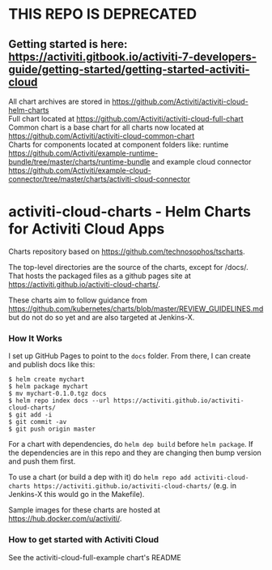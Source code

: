 # THIS REPO IS DEPRECATED 

## Getting started is here: https://activiti.gitbook.io/activiti-7-developers-guide/getting-started/getting-started-activiti-cloud
All chart archives are stored in https://github.com/Activiti/activiti-cloud-helm-charts
<br>Full chart located at https://github.com/Activiti/activiti-cloud-full-chart
<br>Common chart is a base chart for all charts now located at https://github.com/Activiti/activiti-cloud-common-chart
<br>Charts for components located at component folders like: runtime https://github.com/Activiti/example-runtime-bundle/tree/master/charts/runtime-bundle and 
example cloud connector https://github.com/Activiti/example-cloud-connector/tree/master/charts/activiti-cloud-connector



# activiti-cloud-charts - Helm Charts for Activiti Cloud Apps

Charts repository based on https://github.com/technosophos/tscharts.

The top-level directories are the source of the charts, except for /docs/. That hosts the packaged files as a github pages site at https://activiti.github.io/activiti-cloud-charts/.

These charts aim to follow guidance from https://github.com/kubernetes/charts/blob/master/REVIEW_GUIDELINES.md but do not do so yet and are also targeted at Jenkins-X.

### How It Works

I set up GitHub Pages to point to the `docs` folder. From there, I can
create and publish docs like this:

```console
$ helm create mychart
$ helm package mychart
$ mv mychart-0.1.0.tgz docs
$ helm repo index docs --url https://activiti.github.io/activiti-cloud-charts/
$ git add -i
$ git commit -av
$ git push origin master
```
For a chart with dependencies, do `helm dep build` before `helm package`. If the dependencies are in this repo and they are changing then bump version and push them first.

To use a chart (or build a dep with it) do `helm repo add activiti-cloud-charts https://activiti.github.io/activiti-cloud-charts/` (e.g. in Jenkins-X this would go in the Makefile).

Sample images for these charts are hosted at https://hub.docker.com/u/activiti/.

### How to get started with Activiti Cloud

See the activiti-cloud-full-example chart's README
